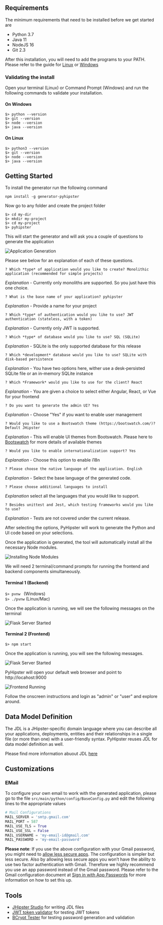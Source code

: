 ## Requirements
The minimum requirements that need to be installed before we get started are 

 - Python 3.7 
 - Java 11 
 - NodeJS 16 
 - Git 2.3

After this installation, you will need to add the programs to your PATH. Please refer to the guide for 
[Linux](https://linuxize.com/post/how-to-add-directory-to-path-in-linux/) or [Windows](https://www.computerhope.com/issues/ch000549.htm)
### Validating the install
Open your terminal (Linux) or Command Prompt (Windows) and run the following commands to validate your installation.

#### On Windows
``$> python --version``   
``$> git --version``   
``$> node --version``   
``$> java --version``   

#### On Linux
``$> python3 --version``   
``$> git --version``   
``$> node --version``   
``$> java --version``   


## Getting Started
To install the generator run the following command

``npm install -g generator-pyhipster``

Now go to any folder and create the project folder

``$> cd my-dir``   
``$> mkdir my-project``   
``$> cd my-project``   
``$> pyhipster``   

This will start the generator and will ask you a couple of questions to generate the application

![Application Generation](docs/images/application-generation.png)

Please see below for an explanation of each of these questions.

```
? Which *type* of application would you like to create? Monolithic application (recommended for simple projects)
```
*Explanation* - Currently only monoliths are supported. So you just have this one choice.    
```
? What is the base name of your application? pyhipster
```
*Explanation* - Provide a name for your project
```
? Which *type* of authentication would you like to use? JWT authentication (stateless, with a token)
```
*Explanation* - Currently only JWT is supported. 
```
? Which *type* of database would you like to use? SQL (SQLite)
```
*Explanation* - SQLite is the only supported database for this release
```
? Which *development* database would you like to use? SQLite with disk-based persistence
```
*Explanation* - You have two options here, wither use a desk-persisted SQLite file or an in-memory SQLite instance
```
? Which *Framework* would you like to use for the client? React
```
*Explanation* - You are given a choice to select either Angular, React, or Vue for your frontend
```
? Do you want to generate the admin UI? Yes
```
*Explanation* - Choose "Yes" if you want to enable user management
```
? Would you like to use a Bootswatch theme (https://bootswatch.com/)? Default JHipster
```
*Explanation* - This will enable UI themes from Bootswatch. Please here to [Bootswatch](https://bootswatch.com/) for more details of available themes
```
? Would you like to enable internationalization support? Yes
```
*Explanation* - Choose this option to enable i18n
```
? Please choose the native language of the application. English
```
*Explanation* - Select the base language of the generated code.
```
? Please choose additional languages to install
```
*Explanation* select all the languages that you would like to support.
```
? Besides unittest and Jest, which testing frameworks would you like to use?
```
*Explanation* - Tests are not covered under the current release.

After selecting the options, PyHipster will work to generate the Python and UI code based on your selections.

Once the application is generated, the tool will automatically install all the necessary Node modules. 

![Installing Node Modules](images/node-modules-installed.png)

We will need 2 terminal/command prompts for running the frontend and backend components simultaneously.

#### Terminal 1 (Backend)
``$> pvnw `` (Windows)   
``$> ./pvnw`` (Linux/Mac)

Once the application is running, we will see the following messages on the terminal   

![Flask Server Started](images/flask-server-started.png)

#### Terminal 2 (Frontend)
``$> npm start ``   

Once the application is running, you will see the following messages.

![Flask Server Started](images/node-server-started.png)

PyHipster will open your default web browser and point to http://locahost:9000

![Frontend Running](images/running-application-ui.png)

Follow the onscreen instructions and login as "admin" or "user" and explore around. 

## Data Model Definition

The JDL is a JHipster-specific domain language where you can describe all your applications, deployments, entities and their relationships in a single file (or more than one) with a user-friendly syntax.
PyHipster reuses JDL for data model definition as well.

Please find more information abuout JDL [here](jdl.md)

## Customizations

### EMail
To configure your own email to work with the generated application, please go to the file ``src/main/python/config/BaseConfig.py`` and edit the following lines to the appropriate values
```python
# Mail Configurations  
MAIL_SERVER = 'smtp.gmail.com'  
MAIL_PORT = 587  
MAIL_USE_TLS = True  
MAIL_USE_SSL = False  
MAIL_USERNAME = 'my-email-id@gmail.com'  
MAIL_PASSWORD = 'my-email-password'
```
**Please note**: If you use the above configuration with your Gmail password, you might need to  [allow less secure apps](https://support.google.com/accounts/answer/6010255?hl=en). The configuration is simpler but less secure. Also by allowing less secure apps you won’t have the ability to use two factor authentication with Gmail. Therefore we highly recommend you use an app password instead of the Gmail password. Please refer to the Gmail configuration document at [Sign in with App Passwords](https://support.google.com/accounts/answer/185833) for more information on how to set this up.

## Tools
- [JHipster Studio](https://www.jhipster.tech/jdl-studio/) for writing JDL files
- [JWT token validator](https://www.jstoolset.com/jwt) for testing JWT tokens   
- [BCrypt Tester](https://bcrypt.online/) for testing password generation and validation   